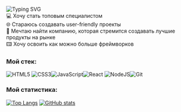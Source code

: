![Typing SVG](https://readme-typing-svg.herokuapp.com?font=Roboto&pause=1000&width=435&lines=%D0%9F%D1%80%D0%B8%D0%B2%D0%B5%D1%82%2C+%D0%BC%D0%B5%D0%BD%D1%8F+%D0%B7%D0%BE%D0%B2%D1%83%D1%82+%D0%9C%D0%B0%D1%88%D0%B0%F0%9F%8C%9F)<br />
💻 Хочу стать топовым специалистом <br />
🌐 Стараюсь создавать user-friendly проекты <br />
🤝 Мечтаю найти компанию, которая стремится создавать лучшие продукты на рынке <br />
🖽  Хочу освоить как можно больше фреймворков <br />

### Мой стек:
![HTML5](https://img.shields.io/badge/html5-%23E34F26.svg?style=for-the-badge&logo=html5&logoColor=white) ![CSS3](https://img.shields.io/badge/css3-%231572B6.svg?style=for-the-badge&logo=css3&logoColor=white)![JavaScript](https://img.shields.io/badge/javascript-%23323330.svg?style=for-the-badge&logo=javascript&logoColor=%23F7DF1E)![React](https://img.shields.io/badge/react-%2320232a.svg?style=for-the-badge&logo=react&logoColor=%2361DAFB)
![NodeJS](https://img.shields.io/badge/node.js-6DA55F?style=for-the-badge&logo=node.js&logoColor=white)![Git](https://img.shields.io/badge/git-%23F05033.svg?style=for-the-badge&logo=git&logoColor=white)

### Мой статистика:
[![Top Langs](https://github-readme-stats.vercel.app/api/top-langs/?username=m-golovatenko&langs_count=4&theme=highcontrast&layout=compact)](https://github.com/m-golovatenko/github-readme-stats)
[![GitHub stats](https://github-readme-stats.vercel.app/api?username=m-golovatenko&theme=highcontrast&hide=contribs,prs)](https://github.com/m-golovatenko/github-readme-stats)<br />


